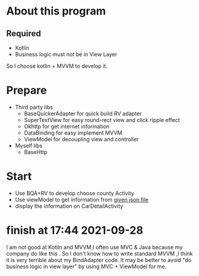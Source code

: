 # About this program
## Required
   - Kotlin
   - Business logic must not be in View Layer

So I choose kotlin + MVVM to develop it.

# Prepare
 - Third party libs
    - BaseQuickerAdapter  for quick build RV adapter
    - SuperTextView for easy round-rect view and click ripple effect
    - Okhttp for get internet information
    - DataBinding for easy implement MVVM
    - ViewModel for decoupling view and controller
 - Myself libs
    - BaseHttp
# Start
- Use BQA+RV to develop choose county Activity
- Use viewModel to get information from [given json file](https://gist.githubusercontent.com/heinhtetaung92/fbfd371881e6982c71971eedd5732798/raw/00e14e0e5502dbcf1ea9a2cdc44324fd3a5492e7/test.json)
- display the information on CarDetailActivity

# finish at 17:44 2021-09-28
I am not good at Kotlin and MVVM,I often use MVC & Java because my company do like this .
So I don't know how to write standard MVVM ,I think it is very terrible about my BindAdapter code.
It may be better to avoid "do business logic in view layer"  by using MVC + ViewModel for me.

